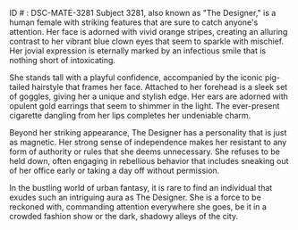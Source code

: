 ID # : DSC-MATE-3281
Subject 3281, also known as "The Designer," is a human female with striking features that are sure to catch anyone's attention. Her face is adorned with vivid orange stripes, creating an alluring contrast to her vibrant blue clown eyes that seem to sparkle with mischief. Her jovial expression is eternally marked by an infectious smile that is nothing short of intoxicating.

She stands tall with a playful confidence, accompanied by the iconic pig-tailed hairstyle that frames her face. Attached to her forehead is a sleek set of goggles, giving her a unique and stylish edge. Her ears are adorned with opulent gold earrings that seem to shimmer in the light. The ever-present cigarette dangling from her lips completes her undeniable charm.

Beyond her striking appearance, The Designer has a personality that is just as magnetic. Her strong sense of independence makes her resistant to any form of authority or rules that she deems unnecessary. She refuses to be held down, often engaging in rebellious behavior that includes sneaking out of her office early or taking a day off without permission.

In the bustling world of urban fantasy, it is rare to find an individual that exudes such an intriguing aura as The Designer. She is a force to be reckoned with, commanding attention everywhere she goes, be it in a crowded fashion show or the dark, shadowy alleys of the city.